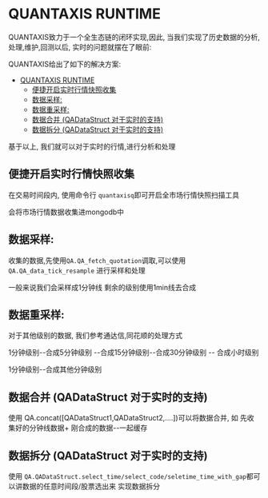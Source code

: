 # QUANTAXIS RUNTIME

QUANTAXIS致力于一个全生态链的闭环实现,因此, 当我们实现了历史数据的分析,处理,维护,回测以后, 实时的问题就摆在了眼前:


QUANTAXIS给出了如下的解决方案:


<!-- TOC -->

- [QUANTAXIS RUNTIME](#quantaxis-runtime)
    - [便捷开启实时行情快照收集](#便捷开启实时行情快照收集)
    - [数据采样:](#数据采样)
    - [数据重采样:](#数据重采样)
    - [数据合并 (QADataStruct 对于实时的支持)](#数据合并-qadatastruct-对于实时的支持)
    - [数据拆分 (QADataStruct 对于实时的支持)](#数据拆分-qadatastruct-对于实时的支持)

<!-- /TOC -->

基于以上, 我们就可以对于实时的行情,进行分析和处理


## 便捷开启实时行情快照收集

在交易时间段内, 使用命令行 ```quantaxisq```即可开启全市场行情快照扫描工具

会将市场行情数据收集进mongodb中


## 数据采样:

收集的数据,先使用```QA.QA_fetch_quotation```调取,可以使用``` QA.QA_data_tick_resample``` 进行采样和处理

一般来说我们会采样成1分钟线 剩余的级别使用1min线去合成

## 数据重采样:

对于其他级别的数据, 我们参考通达信,同花顺的处理方式

1分钟级别--合成5分钟级别 --合成15分钟级别--合成30分钟级别 -- 合成小时级别

1分钟级别--合成其他分钟级别


## 数据合并 (QADataStruct 对于实时的支持)

使用 QA.concat([QADataStruct1,QADataStruct2,....])可以将数据合并, 如 先收集好的分钟线数据+ 刚合成的数据--一起缓存

## 数据拆分 (QADataStruct 对于实时的支持)

使用 ```QA.QADataStruct.select_time/select_code/seletime_time_with_gap```都可以讲数据的任意时间段/股票选出来 实现数据拆分